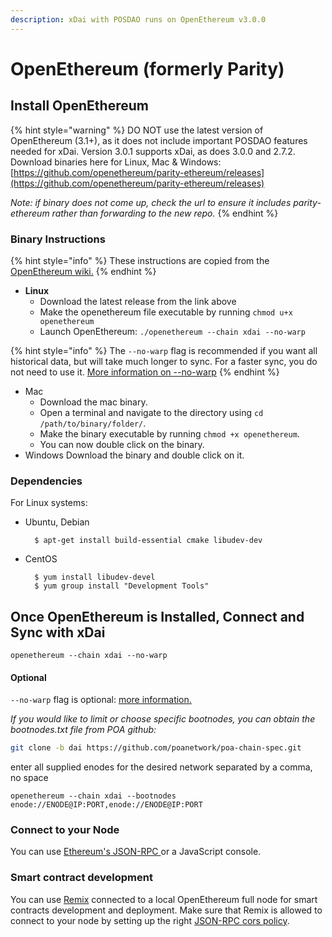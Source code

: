 ```yaml
---
description: xDai with POSDAO runs on OpenEthereum v3.0.0
---
```


# OpenEthereum \(formerly Parity\)

## Install OpenEthereum

{% hint style="warning" %}
DO NOT use the latest version of OpenEthereum \(3.1+\), as it does not include important POSDAO features needed for xDai. Version 3.0.1 supports xDai, as does 3.0.0 and 2.7.2. Download binaries here for Linux, Mac & Windows: [https://github.com/openethereum/parity-ethereum/releases](https://github.com/openethereum/parity-ethereum/releases)  
  
_Note: if binary does not come up, check the url to ensure it includes parity-ethereum rather than forwarding to the new repo._
{% endhint %}

### Binary Instructions

{% hint style="info" %}
These instructions are copied from the [OpenEthereum wiki.](https://openethereum.github.io/Setup)
{% endhint %}

* **Linux**
  * Download the latest release from the link above
  * Make the openethereum file executable by running `chmod u+x openethereum`
  * Launch OpenEthereum: `./openethereum --chain xdai --no-warp`

{% hint style="info" %}
The `--no-warp` flag is recommended if you want all historical data, but will take much longer to sync. For a faster sync, you do not need to use it. [More information on --no-warp](https://openethereum.github.io/wiki/Getting-Synced)
{% endhint %}

* Mac
  * Download the mac binary.
  * Open a terminal and navigate to the directory using `cd /path/to/binary/folder/`.
  * Make the binary executable by running `chmod +x openethereum`.
  * You can now double click on the binary. 
* Windows Download the binary and double click on it.

### Dependencies <a id="dependencies"></a>

For Linux systems:

* Ubuntu, Debian

  ```text
    $ apt-get install build-essential cmake libudev-dev
  ```

* CentOS

  ```text
    $ yum install libudev-devel
    $ yum group install "Development Tools"
  ```

## Once OpenEthereum is Installed, Connect and Sync with xDai

```text
openethereum --chain xdai --no-warp
```

#### Optional

`--no-warp` flag is optional: [more information.](https://openethereum.github.io/wiki/Getting-Synced)

_If you would like to limit or choose specific bootnodes, you can obtain the bootnodes.txt file from POA github:_

```bash
git clone -b dai https://github.com/poanetwork/poa-chain-spec.git
```

enter all supplied enodes for the desired network separated by a comma, no space

```text
openethereum --chain xdai --bootnodes enode://ENODE@IP:PORT,enode://ENODE@IP:PORT
```

### Connect to your Node

You can use [Ethereum's JSON-RPC ](https://openethereum.github.io/JSONRPC)or a JavaScript console.

### Smart contract development

You can use [Remix](https://remix.ethereum.org/) connected to a local OpenEthereum full node for smart contracts development and deployment. Make sure that Remix is allowed to connect to your node by setting up the right [JSON-RPC cors policy](https://ethereum.stackexchange.com/questions/54639/is-it-possible-to-connect-remix-and-parity?rq=1).

